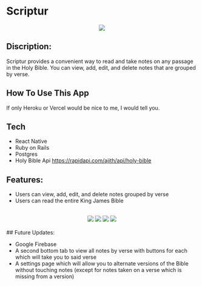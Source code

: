# Scriptur

<div align='center'>
  <img src='https://i.imgur.com/wFFrZrl.png' />
</div>

## Discription:

  Scriptur provides a convenient way to read and take notes on any passage in the Holy Bible. You can view, add, edit, and delete notes that are
  grouped by verse.
  
## How To Use This App

  If only Heroku or Vercel would be nice to me, I would tell you.
  
## Tech

  - React Native
  - Ruby on Rails
  - Postgres
  - Holy Bible Api https://rapidapi.com/ajith/api/holy-bible
  
## Features:

  - Users can view, add, edit, and delete notes grouped by verse
  - Users can read the entire King James Bible 
  <br />
  <div align='center'>
    <img src='https://i.imgur.com/dHJ8NHD.png' />
    <img src='https://i.imgur.com/5vVxINd.png' />
    <img src='https://i.imgur.com/eovwgNa.png' />
    <img src='https://i.imgur.com/tNohAAI.png' />
  </div>
  <br />
## Future Updates:

  - Google Firebase
  - A second bottom tab to view all notes by verse with buttons for each which will take you to said verse
  - A settings page which will allow you to alternate versions of the Bible without touching notes
      (except for notes taken on a verse which is missing from a version)
